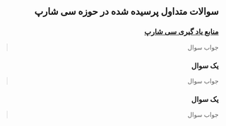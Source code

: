 <div dir="rtl" lang="fa">

<h2>سوالات متداول پرسیده شده در حوزه سی شارپ</h2>


<h3> <a href="./Resources.md"> منابع یاد گیری سی شارپ </a> </h3>

<blockquote>
  <p>جواب سوال</p>
</blockquote>

<h3>یک سوال</h3>

<blockquote>
  <p>جواب سوال</p>
</blockquote>

<h3>یک سوال</h3>

<blockquote>
  <p>جواب سوال</p>
</blockquote>



</div>
